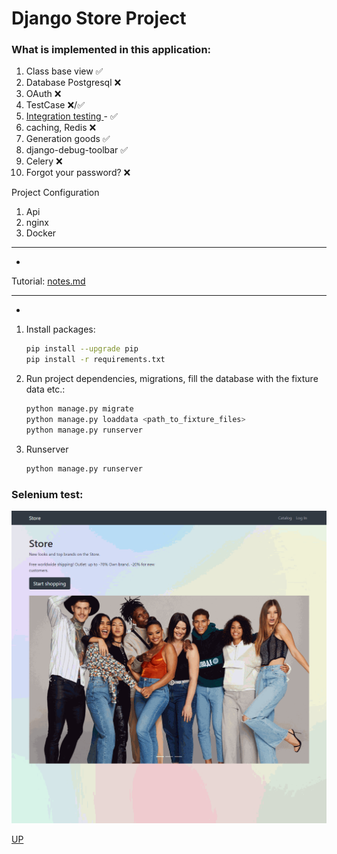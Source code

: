 # **Django Store Project**

### What is implemented in this application:

<a name="top"></a>

1. Class base view &#9989;
2. Database Postgresql &#10060;
3. OAuth &#10060;
4. TestCase &#10060;/&#9989;
5. <a href="#Integration_testing"> Integration testing </a> - &#9989;
6. caching, Redis &#10060;
7. Generation goods &#9989;
8. django-debug-toolbar &#9989;
9. Celery &#10060;
10. Forgot your password? &#10060;

Project Configuration
1. Api
2. nginx
3. Docker

------------------------------------------
-

Tutorial: <a href="notes.md">notes.md</a>

------------------------------------------
-
1. Install packages:
   ```bash
   pip install --upgrade pip
   pip install -r requirements.txt
   ```
   
2. Run project dependencies, migrations, fill the database with the fixture data etc.:
   ```bash
   python manage.py migrate
   python manage.py loaddata <path_to_fixture_files>
   python manage.py runserver 
   ```
3. Runserver
   ```bash
   python manage.py runserver
   ```



### Selenium test:
<a name="Integration_testing"></a>
![tests_integration_animation.gif](docs%2Ftests_integration_animation.gif)



<a href="#top">UP</a>